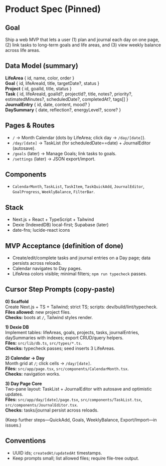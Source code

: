 # Product Spec (Pinned)

## Goal
Ship a web MVP that lets a user (1) plan and journal each day on one page, (2) link tasks to long-term goals and life areas, and (3) view weekly balance across life areas.

## Data Model (summary)
**LifeArea** { id, name, color, order }  
**Goal** { id, lifeAreaId, title, targetDate?, status }  
**Project** { id, goalId, title, status }  
**Task** { id, lifeAreaId, goalId?, projectId?, title, notes?, priority?, estimatedMinutes?, scheduledDate?, completedAt?, tags[] }  
**JournalEntry** { id, date, content, mood? }  
**DaySummary** { date, reflection?, energyLevel?, score? }

## Pages & Routes
- `/` → Month Calendar (dots by LifeArea; click day → `/day/[date]`).
- `/day/[date]` → TaskList (for scheduledDate==date) + JournalEditor (autosave).
- `/goals` (later) → Manage Goals; link tasks to goals.
- `/settings` (later) → JSON export/import.

## Components
- `CalendarMonth`, `TaskList`, `TaskItem`, `TaskQuickAdd`, `JournalEditor`, `GoalProgress`, `WeeklyBalance`, `FilterBar`.

## Stack
- Next.js + React + TypeScript + Tailwind  
- Dexie (IndexedDB) local-first; Supabase (later)  
- date-fns; lucide-react icons

## MVP Acceptance (definition of done)
- Create/edit/complete tasks and journal entries on a Day page; data persists across reloads.
- Calendar navigates to Day pages.
- LifeArea colors visible; minimal filters; `npm run typecheck` passes.

## Cursor Step Prompts (copy-paste)
**0) Scaffold**  
Create Next.js + TS + Tailwind; strict TS; scripts: dev/build/lint/typecheck.  
**Files allowed:** new project files.  
**Checks:** boots at `/`, Tailwind styles render.

**1) Dexie DB**  
Implement tables: lifeAreas, goals, projects, tasks, journalEntries, daySummaries with indexes; export CRUD/query helpers.  
**Files:** `src/lib/db.ts`, `src/types/*.ts`.  
**Checks:** typecheck passes; seed inserts 3 LifeAreas.

**2) Calendar → Day**  
Month grid at `/`; click cells → `/day/[date]`.  
**Files:** `src/app/page.tsx`, `src/components/CalendarMonth.tsx`.  
**Checks:** navigation works.

**3) Day Page Core**  
Two-pane layout: TaskList + JournalEditor with autosave and optimistic updates.  
**Files:** `src/app/day/[date]/page.tsx`, `src/components/TaskList.tsx`, `src/components/JournalEditor.tsx`.  
**Checks:** tasks/journal persist across reloads.

(Keep further steps—QuickAdd, Goals, WeeklyBalance, Export/Import—in issues.)

## Conventions
- UUID ids; `createdAt/updatedAt` timestamps.  
- Keep prompts small; list allowed files; require file-tree output.
